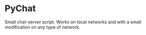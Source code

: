 # PyChat
Small chat-server script. Works on local networks and with a small modification on any type of network.
